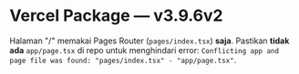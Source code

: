 # Vercel Package — v3.9.6v2
Halaman "/" memakai Pages Router (`pages/index.tsx`) **saja**.
Pastikan **tidak ada** `app/page.tsx` di repo untuk menghindari error:
`Conflicting app and page file was found: "pages/index.tsx" - "app/page.tsx"`.
